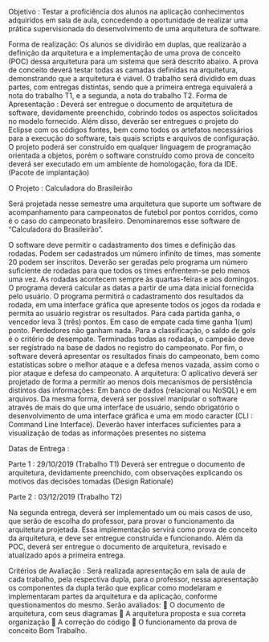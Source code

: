 Objetivo : Testar a proficiência dos alunos na aplicação conhecimentos adquiridos em sala
de aula, concedendo a oportunidade de realizar uma prática supervisionada do
desenvolvimento de uma arquitetura de software.

Forma de realização: Os alunos se dividirão em duplas, que realizarão a definição da
arquitetura e a implementação de uma prova de conceito (POC) dessa arquitetura para um
sistema que será descrito abaixo. A prova de conceito deverá testar todas as camadas
definidas na arquitetura, demonstrando que a arquitetura é viável. O trabalho será dividido
em duas partes, com entregas distintas, sendo que a primeira entrega equivalerá a nota do
trabalho T1, e a segunda, a nota do trabalho T2.
Forma de Apresentação : Deverá ser entregue o documento de arquitetura de software,
devidamente preenchido, cobrindo todos os aspectos solicitados no modelo fornecido. Além
disso, deverão ser entregues o projeto do Eclipse com os códigos fontes, bem como todos
os artefatos necessários para a execução do software, tais quais scripts e arquivos de
configuração. O projeto poderá ser construído em qualquer linguagem de programação
orientada a objetos, porém o software construído como prova de conceito deverá ser
executado em um ambiente de homologação, fora da IDE. (Pacote de implantação)

O Projeto : Calculadora do Brasileirão

Será projetada nesse semestre uma arquitetura que suporte um software de
acompanhamento para campeonatos de futebol por pontos corridos, como é o caso do
campeonato brasileiro. Denominaremos esse software de “Calculadora do Brasileirão”.

O software deve permitir o cadastramento dos times e definição das rodadas. Podem
ser cadastrados um número infinito de times, mas somente 20 podem ser inscritos.
Deverão ser geradas pelo programa um número suficiente de rodadas para que todos os
times enfrentem-se pelo menos uma vez. As rodadas acontecem sempre às quartas-feiras
e aos domingos. O programa deverá calcular as datas a partir de uma data inicial fornecida
pelo usuário. O programa permitirá o cadastramento dos resultados da rodada, em uma
interface gráfica que apresente todos os jogos da rodada e permita ao usuário registrar os
resultados.
Para cada partida ganha, o vencedor leva 3 (três) pontos. Em caso de empate cada
time ganha 1(um) ponto. Perdedores não ganham nada. Para a classificação, o saldo de
gols é o critério de desempate. Terminadas todas as rodadas, o campeão deve ser
registrado na base de dados no registro do campeonato.
Por fim, o software deverá apresentar os resultados finais do campeonato, bem como
estatísticas sobre o melhor ataque e a defesa menos vazada, assim como o pior ataque e
defesa do campeonato.
A arquitetura:
O aplicativo deverá ser projetado de forma a permitir ao menos dois mecanismos de
persistência distintos das informações: Em banco de dados (relacional ou NoSQL) e em
arquivos. Da mesma forma, deverá ser possível manipular o software através de mais do
que uma interface de usuário, sendo obrigatório o desenvolvimento de uma interface
gráfica e uma em modo caracter (CLI : Command Line Interface). Deverão haver interfaces
suficientes para a visualização de todas as informações presentes no sistema
 
 Datas de Entrega :

Parte 1 : 29/10/2019 (Trabalho T1)
Deverá ser entregue o documento de arquitetura, devidamente preenchido, com
observações explicando os motivos das decisões tomadas (Design Rationale)

Parte 2 : 03/12/2019 (Trabalho T2)

Na segunda entrega, deverá ser implementado um ou mais casos de uso, que serão de
escolha do professor, para provar o funcionamento da arquitetura projetada. Essa
implementação servirá como prova de conceito da arquitetura, e deve ser entregue
construída e funcionando. Além da POC, deverá ser entregue o documento de arquitetura,
revisado e atualizado após a primeira entrega.

Critérios de Avaliação : Será realizada apresentação em sala de aula de cada trabalho,
pela respectiva dupla, para o professor, nessa apresentação os componentes da dupla
terão que explicar como modelaram e implementaram partes da arquitetura e da
aplicação, conforme questionamentos do mesmo.
Serão avaliados:
 O documento de arquitetura, com seus diagramas
 A arquitetura proposta e sua correta organização
 A correção do código
 O funcionamento da prova de conceito
Bom Trabalho.